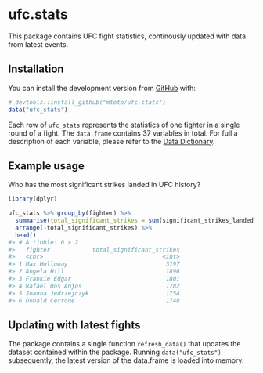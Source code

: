 
<!-- README.md is generated from README.Rmd. Please edit that file -->

# ufc.stats

This package contains UFC fight statistics, continously updated with
data from latest events.

## Installation

You can install the development version from
[GitHub](https://github.com/) with:

``` r
# devtools::install_github("mtoto/ufc.stats")
data("ufc_stats")
```

Each row of `ufc_stats` represents the statistics of one fighter in a
single round of a fight. The `data.frame` contains 37 variables in
total. For full a description of each variable, please refer to the
[Data
Dictionary](http://tamaszilagyi.com/ufc.stats/articles/data-dictionary.html).

## Example usage

Who has the most significant strikes landed in UFC history?

``` r
library(dplyr)

ufc_stats %>% group_by(fighter) %>%
  summarise(total_significant_strikes = sum(significant_strikes_landed)) %>%
  arrange(-total_significant_strikes) %>%
  head()
#> # A tibble: 6 × 2
#>   fighter            total_significant_strikes
#>   <chr>                                  <int>
#> 1 Max Holloway                            3197
#> 2 Angela Hill                             1896
#> 3 Frankie Edgar                           1801
#> 4 Rafael Dos Anjos                        1782
#> 5 Joanna Jedrzejczyk                      1754
#> 6 Donald Cerrone                          1748
```

## Updating with latest fights

The package contains a single function `refresh_data()` that updates the
dataset contained within the package. Running `data("ufc_stats")`
subsequently, the latest version of the data.frame is loaded into
memory.
